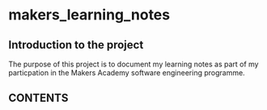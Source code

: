 # makers_learning_notes

## Introduction to the project

The purpose of this project is to document my learning notes as part of my particpation in the Makers Academy software engineering programme. 

## CONTENTS


